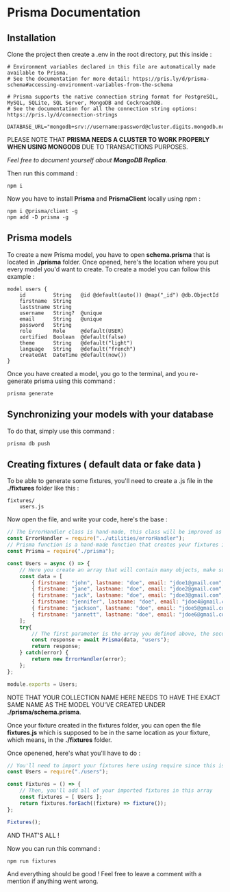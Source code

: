 # Prisma Documentation

## Installation

Clone the project then create a .env in the root directory, put this inside :
```
# Environment variables declared in this file are automatically made available to Prisma.
# See the documentation for more detail: https://pris.ly/d/prisma-schema#accessing-environment-variables-from-the-schema

# Prisma supports the native connection string format for PostgreSQL, MySQL, SQLite, SQL Server, MongoDB and CockroachDB.
# See the documentation for all the connection string options: https://pris.ly/d/connection-strings

DATABASE_URL="mongodb+srv://username:password@cluster.digits.mongodb.net"
```
PLEASE NOTE THAT **PRISMA NEEDS A CLUSTER TO WORK PROPERLY WHEN USING MONGODB** DUE TO TRANSACTIONS PURPOSES.

*Feel free to document yourself about **MongoDB Replica***.

Then run this command :
```shell
npm i
```
Now you have to install **Prisma** and **PrismaClient** locally using npm :
```shell
npm i @prisma/client -g
npm add -D prisma -g
```

## Prisma models

To create a new Prisma model, you have to open **schema.prisma** that is located in **./prisma** folder. Once opened, here's the location where you put every model you'd want to create. To create a model you can follow this example :
```prisma
model users {
    id         String   @id @default(auto()) @map("_id") @db.ObjectId
    firstname  String
    laststname String
    username   String?  @unique
    email      String   @unique
    password   String
    role       Role     @default(USER)
    certified  Boolean  @default(false)
    theme      String   @default("light")
    language   String   @default("french")
    createdAt  DateTime @default(now())
}
```
Once you have created a model, you go to the terminal, and you re-generate prisma using this command :
```shell
prisma generate
```

## Synchronizing your models with your database

To do that, simply use this command :
```shell
prisma db push
```

## Creating fixtures ( default data or fake data )

To be able to generate some fixtures, you'll need to create a .js file in the **./fixtures** folder like this :
```
fixtures/
    users.js
```
Now open the file, and write your code, here's the base :
```javascript
// The ErrorHandler class is hand-made, this class will be improved as the features will be evolving.
const ErrorHandler = require("../utilities/errorHandler");
// Prisma function is a hand-made function that creates your fixtures in the database with some nice logs using chalk package.
const Prisma = require("./prisma");

const Users = async () => {
    // Here you create an array that will contain many objects, make sure that the objects contain the same properties as the properties you defined in the model.
    const data = [
        { firstname: "john", lastname: "doe", email: "jdoe1@gmail.com", ... },
        { firstname: "jane", lastname: "doe", email: "jdoe2@gmail.com", ... },
        { firstname: "jack", lastname: "doe", email: "jdoe3@gmail.com", ... },
        { firstname: "jennifer", lastname: "doe", email: "jdoe4@gmail.com", ... },
        { firstname: "jackson", lastname: "doe", email: "jdoe5@gmail.com", ... },
        { firstname: "jannett", lastname: "doe", email: "jdoe6@gmail.com", ... },
    ];
    try{
        // The first parameter is the array you defined above, the second parameter is the collection where the objects above should be saved as MongoDB documents.
        const response = await Prisma(data, "users");
        return response;
    } catch(error) {
        return new ErrorHandler(error);
    };
};

module.exports = Users;
```
NOTE THAT YOUR COLLECTION NAME HERE NEEDS TO HAVE THE EXACT SAME NAME AS THE MODEL YOU'VE CREATED UNDER **./prisma/schema.prisma**.

Once your fixture created in the fixtures folder, you can open the file **fixtures.js** which is supposed to be in the same location as your fixture, which means, in the **./fixtures** folder.

Once openened, here's what you'll have to do :
```javascript
// You'll need to import your fixtures here using require since this is not a module.
const Users = require("./users");

const Fixtures = () => {
    // Then, you'll add all of your imported fixtures in this array
    const fixtures = [ Users ];
    return fixtures.forEach((fixture) => fixture());
};

Fixtures();
```

AND THAT'S ALL !

Now you can run this command :
```shell
npm run fixtures
```
And everything should be good ! Feel free to leave a comment with a mention if anything went wrong.